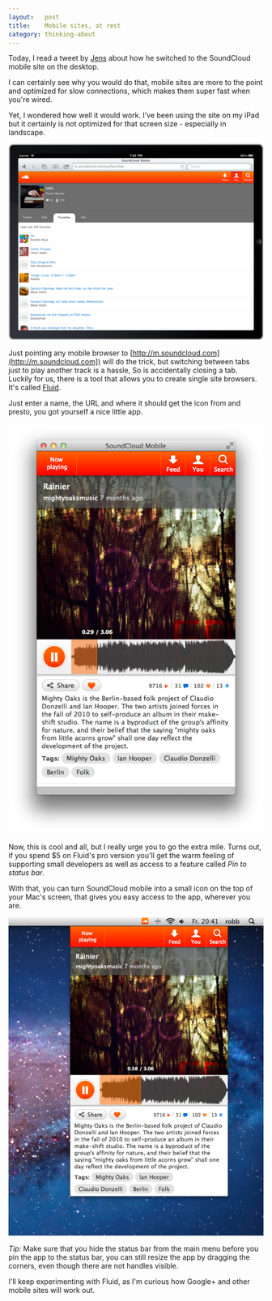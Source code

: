 ```yaml
---
layout:   post
title:    Mobile sites, at rest
category: thinking-about
---
```


Today, I read a tweet by [Jens][jens] about how he switched to the SoundCloud mobile
site on the desktop.

I can certainly see why you would do that, mobile sites are more to the point
and optimized for slow connections, which makes them super fast when you're
wired.

Yet, I wondered how well it would work. I’ve been using the site on my iPad but it
certainly is not optimized for that screen size - especially in landscape.

<img src='/img/sc-mobile-ipad.png' alt='Eew!' />

Just pointing any mobile browser to [http://m.soundcloud.com](http://m.soundcloud.com])
will do the trick, but switching between tabs just to play another track is a hassle,
So is accidentally closing a tab.<br />
Luckily for us, there is a tool that allows you to create single site browsers.
It's called [Fluid][fluid].

Just enter a name, the URL and where it should get the icon from and
presto, you got yourself a nice little app.

<img src='/img/sc-mobile-fluid.png' alt='Eew!' />

Now, this is cool and all, but I really urge you to go the extra mile.
Turns out, if you spend $5 on Fluid's pro version you'll get
the warm feeling of supporting small developers as well as access
to a feature called *Pin to status bar*.

With that, you can turn SoundCloud mobile into a small icon on the top of
your Mac's screen, that gives you easy access to the app, wherever
you are.

<div class="imgwrapper">
  <img src='/img/sc-mobile-pinned.png' alt='Nice!' />
</div>

_Tip:_ Make sure that you hide the status bar from the main menu before
you pin the app to the status bar, you can still resize the app
by dragging the corners, even though there are not handles visible.

I'll keep experimenting with Fluid, as I'm curious how Google+ and other
mobile sites will work out.

[jens]:    http://twitter.com/jensnikolaus
[desktop]: http://itunes.apple.com/en/app/soundcloud/id412754595
[fluid]:   http://fluidapp.com
